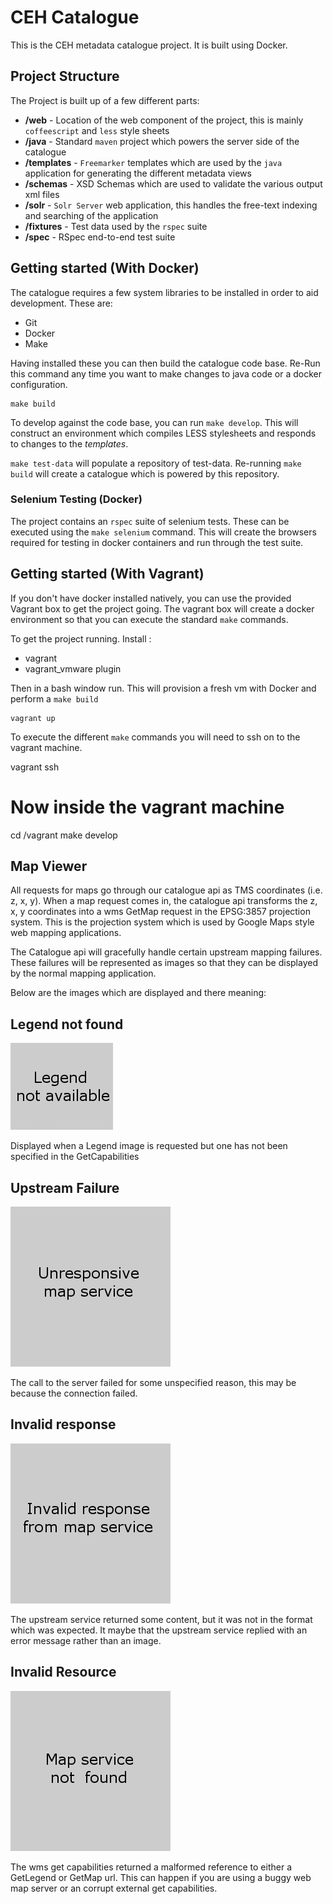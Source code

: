 # CEH Catalogue

This is the CEH metadata catalogue project. It is built using Docker.

## Project Structure

The Project is built up of a few different parts:

- **/web**        - Location of the web component of the project, this is mainly `coffeescript` and `less` style sheets
- **/java**       - Standard `maven` project which powers the server side of the catalogue
- **/templates**  - `Freemarker` templates which are used by the `java` application for generating the different metadata views
- **/schemas**    - XSD Schemas which are used to validate the various output xml files
- **/solr**       - `Solr Server` web application, this handles the free-text indexing and searching of the application
- **/fixtures**   - Test data used by the `rspec` suite
- **/spec**       - RSpec end-to-end test suite

## Getting started (With Docker)

The catalogue requires a few system libraries to be installed in order to aid development. These are:

- Git
- Docker
- Make

Having installed these you can then build the catalogue code base. Re-Run this command any time you want to make changes to java code or a docker configuration.

    make build

To develop against the code base, you can run `make develop`. This will construct an environment which compiles LESS stylesheets and responds to changes to the *templates*.

`make test-data` will populate a repository of test-data. Re-running `make build` will create a catalogue which is powered by this repository.

### Selenium Testing (Docker)

The project contains an `rspec` suite of selenium tests. These can be executed using the `make selenium` command. This will create the browsers required for testing in docker containers and run through the test suite.

## Getting started (With Vagrant)

If you don't have docker installed natively, you can use the provided Vagrant box to get the project going. The vagrant box will create a docker environment so that you can execute the standard `make` commands.

To get the project running. Install :

* vagrant
* vagrant_vmware plugin

Then in a bash window run. This will provision a fresh vm with Docker and perform a `make build`

    vagrant up

To execute the different `make` commands you will need to ssh on to the vagrant machine.

   vagrant ssh
   # Now inside the vagrant machine
   cd /vagrant
   make develop


## Map Viewer

All requests for maps go through our catalogue api as TMS coordinates (i.e. z, x, y). When a map request comes in, the catalogue api transforms the z, x, y coordinates into a wms GetMap request in the EPSG:3857 projection system. This is the projection system which is used by Google Maps style web mapping applications.

The Catalogue api will gracefully handle certain upstream mapping failures. These failures will be represented as images so that they can be displayed by the normal mapping application.

Below are the images which are displayed and there meaning:

## Legend not found
![Legend not found](java/src/main/resources/legend-not-found.png) 

Displayed when a Legend image is requested but one has not been specified in the GetCapabilities

## Upstream Failure
![Upstream Failure](java/src/main/resources/proxy-failure.png) 

The call to the server failed for some unspecified reason, this may be because the connection failed.

## Invalid response
![Invalid response](java/src/main/resources/proxy-invalid-response.png) 

The upstream service returned some content, but it was not in the format which was expected. It maybe that the upstream service replied with an error message rather than an image.

## Invalid Resource
![Invalid Resource](java/src/main/resources/proxy-invalid-resource.png) 

The wms get capabilities returned a malformed reference to either a GetLegend or GetMap url. This can happen if you are using a buggy web map server or an corrupt external get capabilities.